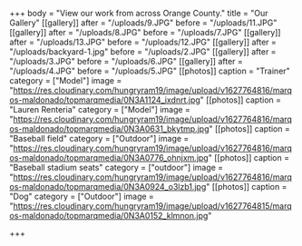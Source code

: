 +++
body = "View our work from across Orange County."
title = "Our Gallery"
[[gallery]]
after = "/uploads/9.JPG"
before = "/uploads/11.JPG"
[[gallery]]
after = "/uploads/8.JPG"
before = "/uploads/7.JPG"
[[gallery]]
after = "/uploads/13.JPG"
before = "/uploads/12.JPG"
[[gallery]]
after = "/uploads/backyard-1.jpg"
before = "/uploads/2.JPG"
[[gallery]]
after = "/uploads/3.JPG"
before = "/uploads/6.JPG"
[[gallery]]
after = "/uploads/4.JPG"
before = "/uploads/5.JPG"
[[photos]]
caption = "Trainer"
category = ["Model"]
image = "https://res.cloudinary.com/hungryram19/image/upload/v1627764816/marqos-maldonado/topmarqmedia/0N3A1124_ixdnrt.jpg"
[[photos]]
caption = "Lauren Renteria"
category = ["Model"]
image = "https://res.cloudinary.com/hungryram19/image/upload/v1627764816/marqos-maldonado/topmarqmedia/0N3A0631_bkytmp.jpg"
[[photos]]
caption = "Baseball field"
category = ["Outdoor"]
image = "https://res.cloudinary.com/hungryram19/image/upload/v1627764816/marqos-maldonado/topmarqmedia/0N3A0776_ohnjxm.jpg"
[[photos]]
caption = "Baseball stadium seats"
category = ["outdoor"]
image = "https://res.cloudinary.com/hungryram19/image/upload/v1627764816/marqos-maldonado/topmarqmedia/0N3A0924_o3lzb1.jpg"
[[photos]]
caption = "Dog"
category = ["Outdoor"]
image = "https://res.cloudinary.com/hungryram19/image/upload/v1627764815/marqos-maldonado/topmarqmedia/0N3A0152_klmnon.jpg"

+++
